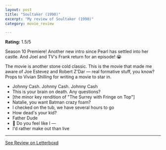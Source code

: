 ```yaml
---
layout: post
title: "Soultaker (1990)"
excerpt: "My review of Soultaker (1990)"
category: movie_review

---
```


**Rating:** 1.5/5

Season 10 Premiere! Another new intro since Pearl has settled into her castle. And Joel and TV's Frank return for an episode! 😭

The movie is another stone cold classic. This is the movie that made me aware of Joe Estevez and Robert Z'Dar — real formative stuff, you know? Props to Vivian Shilling for writing a movie to star in.

* Johnny Cash. Johnny Cash. Johnny Cash
* This is your brain on death. Any questions?
* [the minor key rendition of "The Surrey with Fringe on Top"]
* Natalie, you want Batman crazy foam?
* I checked on the tub, we have several hours to go
* How dead's your kid?
* Father Dude
* 🎵 Do you feel like I —
* I'd rather make out than live

<hr>

[See Review on Letterboxd](https://boxd.it/69Mujn)
